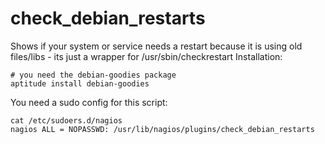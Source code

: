 # check_debian_restarts
Shows if your system or service needs a restart because it is using old files/libs - its just a wrapper for /usr/sbin/checkrestart
Installation:
```
# you need the debian-goodies package
aptitude install debian-goodies
```

You need a sudo config for this script:

```
cat /etc/sudoers.d/nagios
nagios ALL = NOPASSWD: /usr/lib/nagios/plugins/check_debian_restarts
```
